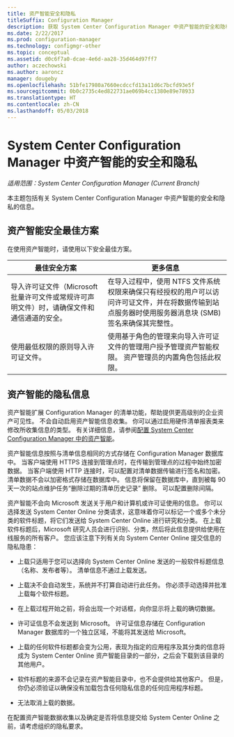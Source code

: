 ```yaml
---
title: 资产智能安全和隐私
titleSuffix: Configuration Manager
description: 获取 System Center Configuration Manager 中资产智能的安全和隐私信息。
ms.date: 2/22/2017
ms.prod: configuration-manager
ms.technology: configmgr-other
ms.topic: conceptual
ms.assetid: d0c6f7a0-dcae-4e6d-aa28-35d464d97ff7
author: aczechowski
ms.author: aaroncz
manager: dougeby
ms.openlocfilehash: 51bfe17980a7660ecdccfd13a11d6c7bcfd93e5f
ms.sourcegitcommit: 0b0c2735c4ed822731ae069b4cc1380e89e78933
ms.translationtype: HT
ms.contentlocale: zh-CN
ms.lasthandoff: 05/03/2018
---
```

# <a name="security-and-privacy-for-asset-intelligence-in-system-center-configuration-manager"></a>System Center Configuration Manager 中资产智能的安全和隐私

*适用范围：System Center Configuration Manager (Current Branch)*

本主题包括有关 System Center Configuration Manager 中资产智能的安全和隐私的信息。  

##  <a name="BKMK_Security_AI"></a> 资产智能安全最佳方案  
 在使用资产智能时，请使用以下安全最佳方案。  

|最佳安全方案|更多信息|  
|----------------------------|----------------------|  
|导入许可证文件（Microsoft 批量许可文件或常规许可声明文件）时，请确保文件和通信通道的安全。|在导入过程中，使用 NTFS 文件系统权限来确保只有经授权的用户可以访问许可证文件，并在将数据传输到站点服务器时使用服务器消息块 (SMB) 签名来确保其完整性。|  
|使用最低权限的原则导入许可证文件。|使用基于角色的管理来向导入许可证文件的管理用户授予管理资产智能权限。 资产管理员的内置角色包括此权限。|  

##  <a name="BKMK_Privacy_HardwareInventory"></a> 资产智能的隐私信息  
 资产智能扩展 Configuration Manager 的清单功能，帮助提供更高级别的企业资产可见性。 不会自动启用资产智能信息收集。 你可以通过启用硬件清单报表类来修改所收集信息的类型。 有关详细信息，请参阅[配置 System Center Configuration Manager 中的资产智能](../../../../core/clients/manage/asset-intelligence/configuring-asset-intelligence.md)。  

 资产智能信息按照与清单信息相同的方式存储在 Configuration Manager 数据库中。 当客户端使用 HTTPS 连接到管理点时，在传输到管理点的过程中始终加密数据。 当客户端使用 HTTP 连接时，可以配置对清单数据传输进行签名和加密。 清单数据不会以加密格式存储在数据库中。 信息将保留在数据库中，直到被每 90 天一次的站点维护任务“删除过期的清单历史记录”  删除。 可以配置删除间隔。  

 资产智能不会向 Microsoft 发送关于用户和计算机或许可证使用的信息。 你可以选择发送 System Center Online 分类请求，这意味着你可以标记一个或多个未分类的软件标题，将它们发送给 System Center Online 进行研究和分类。 在上载软件标题后，Microsoft 研究人员会进行识别、分类，然后将此信息提供给使用在线服务的所有客户。 您应该注意下列有关向 System Center Online 提交信息的隐私隐患：  

-   上载只适用于您可以选择向 System Center Online 发送的一般软件标题信息（名称、发布者等）。 清单信息不通过上载发送。  

-   上载决不会自动发生，系统并不打算自动进行此任务。 你必须手动选择并批准上载每个软件标题。  

-   在上载过程开始之前，将会出现一个对话框，向你显示将上载的确切数据。  

-   许可证信息不会发送到 Microsoft。 许可证信息存储在 Configuration Manager 数据库的一个独立区域，不能将其发送给 Microsoft。  

-   上载的任何软件标题都会变为公用，表现为指定的应用程序及其分类的信息将成为 System Center Online 资产智能目录的一部分，之后会下载到该目录的其他用户。  

-   软件标题的来源不会记录在资产智能目录中，也不会提供给其他客户。 但是，你仍必须验证以确保没有加载包含任何隐私信息的任何应用程序标题。  

-   无法取消上载的数据。  

 在配置资产智能数据收集以及确定是否将信息提交给 System Center Online 之前，请考虑组织的隐私要求。  

